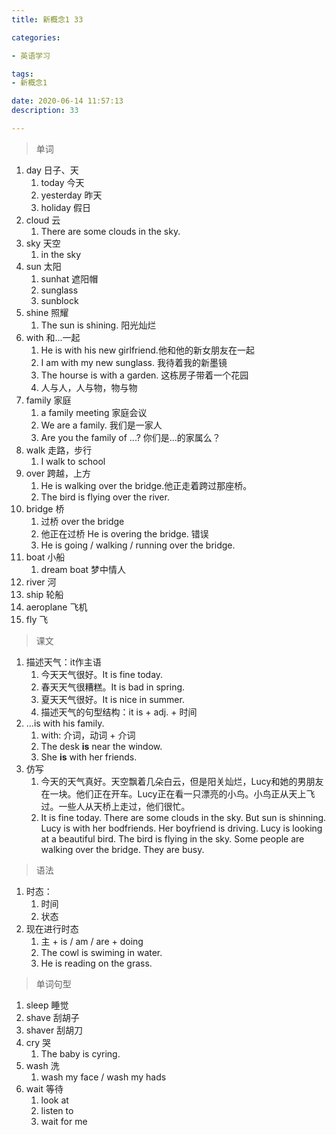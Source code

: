 ```yaml
---
title: 新概念1 33

categories: 

- 英语学习

tags: 
- 新概念1

date: 2020-06-14 11:57:13
description: 33

---
```


>单词

<!-- more -->

1. day 日子、天
   1. today 今天
   2. yesterday 昨天
   3. holiday 假日
2. cloud 云
   1. There are some clouds in the sky.
3. sky 天空
   1. in the sky
4. sun 太阳
   1. sunhat 遮阳帽
   2. sunglass
   3. sunblock
5. shine 照耀
   1. The sun is shining. 阳光灿烂
6. with  和...一起
   1. He is with his new girlfriend.他和他的新女朋友在一起
   2. I am with my new sunglass. 我待着我的新墨镜
   3. The hourse is with a garden. 这栋房子带着一个花园
   4. 人与人，人与物，物与物
7. family 家庭
   1. a family meeting 家庭会议
   2. We are a family. 我们是一家人
   3. Are you the family of ...? 你们是...的家属么？
8. walk 走路，步行
   1. I walk to school
9. over 跨越，上方
   1. He is walking over the bridge.他正走着跨过那座桥。
   2. The bird is flying over the river.
10. bridge 桥
    1. 过桥   over the bridge
    2. 他正在过桥   He is overing the bridge. 错误
    3. He is going / walking / running over the bridge.
11. boat 小船
    1. dream boat 梦中情人
12. river 河
13. ship 轮船
14. aeroplane 飞机
15. fly 飞

> 课文

1. 描述天气：it作主语
   1. 今天天气很好。It is fine today.
   2. 春天天气很糟糕。It is bad in spring.
   3. 夏天天气很好。It is nice in summer.
   4. 描述天气的句型结构：it is + adj. + 时间
2. ...is with his family.
   1. with: 介词，动词 + 介词
   2. The desk **is** near the window.
   3. She **is** with her friends.
3. 仿写
   1. 今天的天气真好。天空飘着几朵白云，但是阳关灿烂，Lucy和她的男朋友在一块。他们正在开车。Lucy正在看一只漂亮的小鸟。小鸟正从天上飞过。一些人从天桥上走过，他们很忙。
   2. It is fine today. There are some clouds in the sky. But sun is shinning. Lucy is with her bodfriends. Her boyfriend is driving. Lucy is looking at a beautiful bird. The bird is flying in the sky. Some people are walking over the bridge. They are busy.

> 语法

1. 时态：
   1. 时间
   2. 状态
2. 现在进行时态
   1. 主 + is / am / are + doing
   2. The cowl is swiming in water.
   3. He is reading on the grass.

> 单词句型

1. sleep 睡觉
2. shave 刮胡子
3. shaver 刮胡刀
4. cry 哭
   1. The baby is cyring.
5. wash 洗
   1. wash my face / wash my hads
6. wait 等待
   1. look at
   2. listen to
   3. wait for me